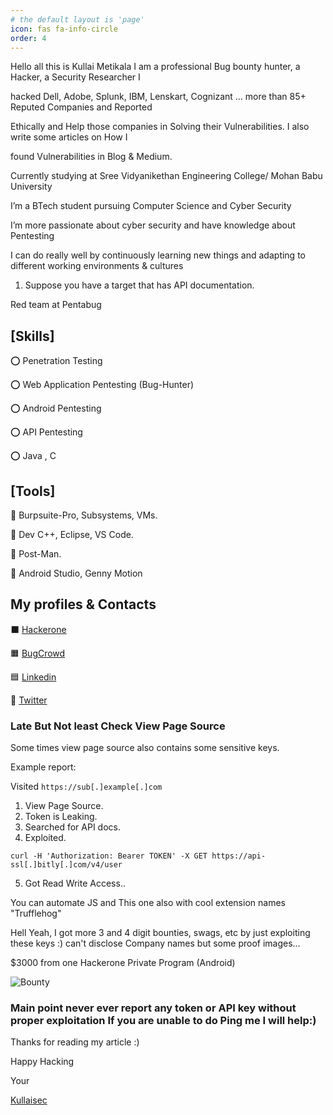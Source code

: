 ```yaml
---
# the default layout is 'page'
icon: fas fa-info-circle
order: 4
---
```


Hello all this is Kullai Metikala I am a professional Bug bounty hunter, a Hacker, a Security Researcher I 

hacked Dell, Adobe, Splunk, IBM, Lenskart, Cognizant … more than 85+ Reputed Companies and Reported 

Ethically and Help those companies in Solving their Vulnerabilities. I also write some articles on How I 

found Vulnerabilities in Blog & Medium.

Currently studying at Sree Vidyanikethan Engineering College/ Mohan Babu University

I’m a BTech student pursuing Computer Science and Cyber Security

I’m more passionate about cyber security and have knowledge about Pentesting

I can do really well by continuously learning new things and adapting to different working environments & cultures

1. Suppose you have a target that has API documentation.

Red team at Pentabug

## [Skills]

⭕ Penetration Testing

⭕ Web Application Pentesting (Bug-Hunter)

⭕ Android Pentesting

⭕ API Pentesting

⭕ Java , C

## [Tools]

🔰 Burpsuite-Pro, Subsystems, VMs.

🔰 Dev C++, Eclipse, VS Code.

🔰 Post-Man.

🔰 Android Studio, Genny Motion

## My profiles & Contacts

⬛ [Hackerone](https://hackerone.com/kullai)

🟧 [BugCrowd](https://bugcrowd.com/kullai116)

🟦 [Linkedin](https://in.linkedin.com/in/kullai-metikala-8378b122a)

🔵 [Twitter](https://twitter.com/kullai12)


### Late But Not least Check View Page Source 

Some times view page source also contains some sensitive keys.

Example report:

Visited `https://sub[.]example[.]com`

1. View Page Source.
2. Token is Leaking.
3. Searched for API docs.
4. Exploited.
```
curl -H 'Authorization: Bearer TOKEN' -X GET https://api-ssl[.]bitly[.]com/v4/user
```
5. Got Read Write Access..


You can automate JS and This one also with cool extension names "Trufflehog"

Hell Yeah, I got more 3 and 4 digit bounties, swags, etc  by just exploiting these keys :) can't disclose Company names but some proof images...

$3000 from one Hackerone Private Program (Android)

![ Bounty ](https://i.postimg.cc/MqX7ZPNf/bandicam-2023-08-05-15-15-27-588.jpg)

### Main point never ever report any token or API key without proper exploitation If you are unable to do Ping me I will help:)

Thanks for reading my article :)

Happy Hacking 

Your

[Kullaisec](https://kullaisec.github.io/)
